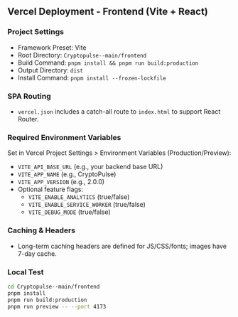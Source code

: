 ## Vercel Deployment - Frontend (Vite + React)

### Project Settings
- Framework Preset: Vite
- Root Directory: `Cryptopulse--main/frontend`
- Build Command: `pnpm install && pnpm run build:production`
- Output Directory: `dist`
- Install Command: `pnpm install --frozen-lockfile`

### SPA Routing
- `vercel.json` includes a catch-all route to `index.html` to support React Router.

### Required Environment Variables
Set in Vercel Project Settings > Environment Variables (Production/Preview):
- `VITE_API_BASE_URL` (e.g., your backend base URL)
- `VITE_APP_NAME` (e.g., CryptoPulse)
- `VITE_APP_VERSION` (e.g., 2.0.0)
- Optional feature flags:
  - `VITE_ENABLE_ANALYTICS` (true/false)
  - `VITE_ENABLE_SERVICE_WORKER` (true/false)
  - `VITE_DEBUG_MODE` (true/false)

### Caching & Headers
- Long-term caching headers are defined for JS/CSS/fonts; images have 7-day cache.

### Local Test
```bash
cd Cryptopulse--main/frontend
pnpm install
pnpm run build:production
pnpm run preview -- --port 4173
```


